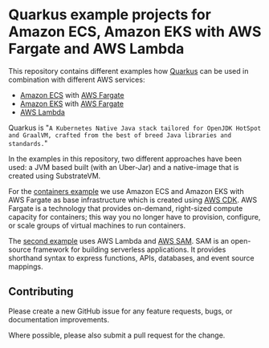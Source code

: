 # Quarkus example projects for Amazon ECS, Amazon EKS with AWS Fargate and AWS Lambda

This repository contains different examples how [Quarkus](https://quarkus.io) can be used in combination with different AWS services:

* [Amazon ECS](https://aws.amazon.com/ecs/) with [AWS Fargate](https://aws.amazon.com/fargate/)
* [Amazon EKS](https://aws.amazon.com/eks/) with [AWS Fargate](https://aws.amazon.com/fargate/)
* [AWS Lambda](https://aws.amazon.com/lambda/)

Quarkus is "`A Kubernetes Native Java stack tailored for OpenJDK HotSpot and GraalVM, crafted from the best of breed Java libraries and standards.`"

In the examples in this repository, two different approaches have been used: a JVM based built (with an Uber-Jar) and a native-image that is created using SubstrateVM. 

For the [containers example](fargate) we use Amazon ECS and Amazon EKS with AWS Fargate as base infrastructure which is created using [AWS CDK](https://github.com/aws/aws-cdk). AWS Fargate is a technology that provides on-demand, right-sized compute capacity for containers; this way you no longer have to provision, configure, or scale groups of virtual machines to run containers.

The [second example](lambda) uses AWS Lambda and [AWS SAM](https://github.com/awslabs/serverless-application-model). SAM is an open-source framework for building serverless applications. It provides shorthand syntax to express functions, APIs, databases, and event source mappings.

## Contributing
Please create a new GitHub issue for any feature requests, bugs, or documentation improvements.

Where possible, please also submit a pull request for the change.